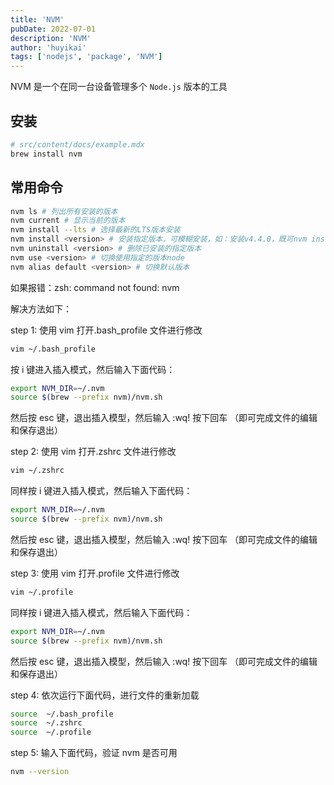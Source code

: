 ```yaml
---
title: 'NVM'
pubDate: 2022-07-01
description: 'NVM'
author: 'huyikai'
tags: ['nodejs', 'package', 'NVM']
---
```


NVM 是一个在同一台设备管理多个 `Node.js` 版本的工具

## 安装

```sh
# src/content/docs/example.mdx
brew install nvm
```

## 常用命令

```sh
nvm ls # 列出所有安装的版本
nvm current # 显示当前的版本
nvm install --lts # 选择最新的LTS版本安装
nvm install <version> # 安装指定版本，可模糊安装，如：安装v4.4.0，既可nvm install v4.4.0，又可nvm install 4.4
nvm uninstall <version> # 删除已安装的指定版本
nvm use <version> # 切换使用指定的版本node
nvm alias default <version> # 切换默认版本
```

如果报错：zsh: command not found: nvm

解决方法如下：

step 1: 使用 vim 打开.bash_profile 文件进行修改

```sh
vim ~/.bash_profile
```

按 i 键进入插入模式，然后输入下面代码：

```sh
export NVM_DIR=~/.nvm
source $(brew --prefix nvm)/nvm.sh
```

然后按 esc 键，退出插入模型，然后输入 :wq! 按下回车 （即可完成文件的编辑和保存退出）

step 2: 使用 vim 打开.zshrc 文件进行修改

```sh
vim ~/.zshrc
```

同样按 i 键进入插入模式，然后输入下面代码：

```sh
export NVM_DIR=~/.nvm
source $(brew --prefix nvm)/nvm.sh
```

然后按 esc 键，退出插入模型，然后输入 :wq! 按下回车 （即可完成文件的编辑和保存退出）

step 3: 使用 vim 打开.profile 文件进行修改

```sh
vim ~/.profile
```

同样按 i 键进入插入模式，然后输入下面代码：

```sh
export NVM_DIR=~/.nvm
source $(brew --prefix nvm)/nvm.sh
```

然后按 esc 键，退出插入模型，然后输入 :wq! 按下回车 （即可完成文件的编辑和保存退出）

step 4: 依次运行下面代码，进行文件的重新加载

```sh
source  ~/.bash_profile
source  ~/.zshrc
source  ~/.profile
```

step 5: 输入下面代码，验证 nvm 是否可用

```sh
nvm --version
```
